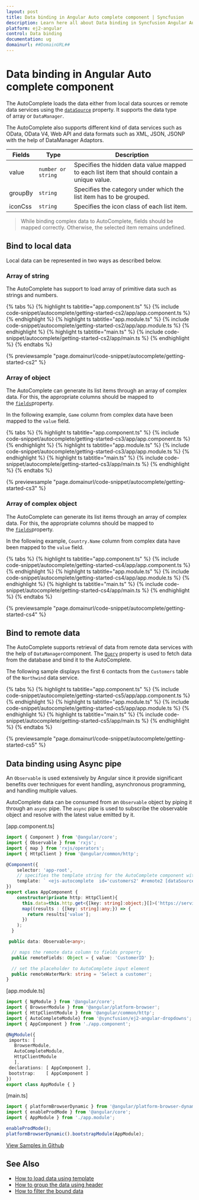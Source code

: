 ```yaml
---
layout: post
title: Data binding in Angular Auto complete component | Syncfusion
description: Learn here all about Data binding in Syncfusion Angular Auto complete component of Syncfusion Essential JS 2 and more.
platform: ej2-angular
control: Data binding 
documentation: ug
domainurl: ##DomainURL##
---
```


# Data binding in Angular Auto complete component

The AutoComplete loads the data either from local data sources or remote data services using the [`dataSource`](https://ej2.syncfusion.com/angular/documentation/api/auto-complete/#datasource) property. It supports the data type of array or `DataManager`.

The AutoComplete also supports different kind of data services such as OData, OData V4,
Web API and data formats such as XML, JSON, JSONP with the help of DataManager Adaptors.

| Fields | Type | Description |
|------|------|-------------|
| value |  `number or string` | Specifies the hidden data value mapped to each list item that should contain a unique value. |
| groupBy |  `string` | Specifies the category under which the list item has to be grouped. |
| iconCss |  `string` | Specifies the icon class of each list item. |

>While binding complex data to AutoComplete, fields should be mapped correctly. Otherwise, the selected item remains undefined.

## Bind to local data

Local data can be represented in two ways as described below.

### Array of string

The AutoComplete has support to load array of primitive data such as strings and numbers.

{% tabs %}
{% highlight ts tabtitle="app.component.ts" %}
{% include code-snippet/autocomplete/getting-started-cs2/app/app.component.ts %}
{% endhighlight %}
{% highlight ts tabtitle="app.module.ts" %}
{% include code-snippet/autocomplete/getting-started-cs2/app/app.module.ts %}
{% endhighlight %}
{% highlight ts tabtitle="main.ts" %}
{% include code-snippet/autocomplete/getting-started-cs2/app/main.ts %}
{% endhighlight %}
{% endtabs %}
  
{% previewsample "page.domainurl/code-snippet/autocomplete/getting-started-cs2" %}

### Array of object

The AutoComplete can generate its list items through an array of complex data. For this,
the appropriate columns should be mapped to the [`fields`](https://ej2.syncfusion.com/angular/documentation/api/auto-complete/#fields)property.

In the following example, `Game` column from complex data have been mapped to the `value` field.

{% tabs %}
{% highlight ts tabtitle="app.component.ts" %}
{% include code-snippet/autocomplete/getting-started-cs3/app/app.component.ts %}
{% endhighlight %}
{% highlight ts tabtitle="app.module.ts" %}
{% include code-snippet/autocomplete/getting-started-cs3/app/app.module.ts %}
{% endhighlight %}
{% highlight ts tabtitle="main.ts" %}
{% include code-snippet/autocomplete/getting-started-cs3/app/main.ts %}
{% endhighlight %}
{% endtabs %}
  
{% previewsample "page.domainurl/code-snippet/autocomplete/getting-started-cs3" %}

### Array of complex object

The AutoComplete can generate its list items through an array of complex data. For this,
the appropriate columns should be mapped to the [`fields`](https://ej2.syncfusion.com/angular/documentation/api/auto-complete/#fields)property.

In the following example, `Country.Name` column from complex data have been mapped to the `value` field.

{% tabs %}
{% highlight ts tabtitle="app.component.ts" %}
{% include code-snippet/autocomplete/getting-started-cs4/app/app.component.ts %}
{% endhighlight %}
{% highlight ts tabtitle="app.module.ts" %}
{% include code-snippet/autocomplete/getting-started-cs4/app/app.module.ts %}
{% endhighlight %}
{% highlight ts tabtitle="main.ts" %}
{% include code-snippet/autocomplete/getting-started-cs4/app/main.ts %}
{% endhighlight %}
{% endtabs %}
  
{% previewsample "page.domainurl/code-snippet/autocomplete/getting-started-cs4" %}

## Bind to remote data

The AutoComplete supports retrieval of data from remote data services with the help of
`DataManager`component. The [`Query`](https://ej2.syncfusion.com/angular/documentation/api/auto-complete/#query)
property is used to fetch data from the database and bind it to the AutoComplete.

The following sample displays the first 6 contacts from the `Customers` table of the `Northwind` data service.

{% tabs %}
{% highlight ts tabtitle="app.component.ts" %}
{% include code-snippet/autocomplete/getting-started-cs5/app/app.component.ts %}
{% endhighlight %}
{% highlight ts tabtitle="app.module.ts" %}
{% include code-snippet/autocomplete/getting-started-cs5/app/app.module.ts %}
{% endhighlight %}
{% highlight ts tabtitle="main.ts" %}
{% include code-snippet/autocomplete/getting-started-cs5/app/main.ts %}
{% endhighlight %}
{% endtabs %}
  
{% previewsample "page.domainurl/code-snippet/autocomplete/getting-started-cs5" %}

## Data binding using Async pipe

An `Observable` is used extensively by Angular since it provide significant benefits over techniques for event handling, asynchronous programming, and handling multiple values.

AutoComplete data can be consumed from an `Observable` object by piping it through an `async` pipe. The `async` pipe is used to subscribe the observable object and resolve with the latest value emitted by it.

[app.component.ts]
```ts
import { Component } from '@angular/core';
import { Observable } from 'rxjs';
import { map } from 'rxjs/operators';
import { HttpClient } from '@angular/common/http';

@Component({
    selector: 'app-root',
    // specifies the template string for the AutoComplete component with dataSource
    template: ` <ejs-autocomplete  id='customers2' #remote2 [dataSource]='data | async'  [fields]='remoteFields' [placeholder]='remoteWaterMark' ></ejs-autocomplete >`
})
export class AppComponent {
    constructor(private http: HttpClient){
      this.data=this.http.get<{[key: string]:object;}[]>('https://services.odata.org/V4/Northwind/Northwind.svc/Customers').pipe(
      map((results : {[key: string]:any;}) => {
        return results['value'];
      })
    );
  }

 public data: Observable<any>;

  // maps the remote data column to fields property
  public remoteFields: Object = { value: 'CustomerID' };

  // set the placeholder to AutoComplete input element
  public remoteWaterMark: string = 'Select a customer';
}
```

 [app.module.ts] 
 ```ts 
import { NgModule } from '@angular/core';
import { BrowserModule } from '@angular/platform-browser';
import { HttpClientModule } from '@angular/common/http';
import { AutoCompleteModule} from '@syncfusion/ej2-angular-dropdowns';
import { AppComponent } from './app.component';

@NgModule({
  imports: [ 
    BrowserModule, 
    AutoCompleteModule,
    HttpClientModule
    ],
  declarations: [ AppComponent ],
  bootstrap:    [ AppComponent ]
})
export class AppModule { }
 ```

[main.ts] 
 ```ts 
import { platformBrowserDynamic } from '@angular/platform-browser-dynamic';
import { enableProdMode } from '@angular/core';
import { AppModule } from './app.module';

enableProdMode();
platformBrowserDynamic().bootstrapModule(AppModule);
 ```

 [View Samples in Github](https://github.com/SyncfusionExamples/angular-autocomplete-async-pipe)

## See Also

* [How to load data using template](./templates#item-template)
* [How to group the data using header](./grouping/)
* [How to filter the bound data](./filtering/)
